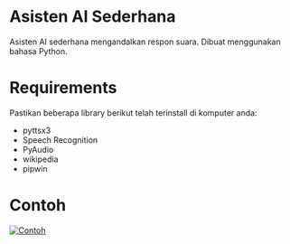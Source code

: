# Asisten AI Sederhana
Asisten AI sederhana mengandalkan respon suara. Dibuat menggunakan bahasa Python.

# Requirements 
Pastikan beberapa library berikut telah terinstall di komputer anda:
- pyttsx3
- Speech Recognition
- PyAudio
- wikipedia
- pipwin

# Contoh

[![Contoh](https://img.youtube.com/vi/YHEKSD_01I0vXuqX0jnTxw/0.jpg)]([https://www.youtube.com/watch?v=YHEKSD_01I0vXuqX0jnTxw](https://youtu.be/AO2FJnHx65Q))
